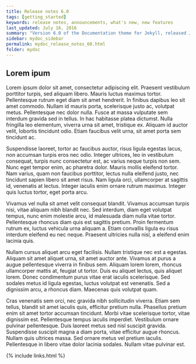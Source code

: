 ```yaml
---
title: Release notes 6.0
tags: [getting_started]
keywords: release notes, announcements, what's new, new features
last_updated: July 16, 2016
summary: "Version 6.0 of the Documentation theme for Jekyll, released July 4, 2016, implements relative links so you can view the files offline or on any server without configuring urls and baseurls. Additionally, you can store pages in subdirectories. Templates for alerts and images are available."
sidebar: mydoc_sidebar
permalink: mydoc_release_notes_60.html
folder: mydoc
---
```


## Lorem ipum

Lorem ipsum dolor sit amet, consectetur adipiscing elit. Praesent vestibulum porttitor turpis, sed aliquam libero. Mauris luctus maximus tortor. Pellentesque rutrum eget diam sit amet hendrerit. In finibus dapibus leo sit amet commodo. Nullam id mauris porta, scelerisque justo ac, volutpat metus. Pellentesque nec dolor nulla. Fusce at massa vulputate sem interdum gravida sed in tellus. In hac habitasse platea dictumst. Nulla fringilla leo elementum, viverra urna sit amet, tristique ex. Aliquam id auctor velit, lobortis tincidunt odio. Etiam faucibus velit urna, sit amet porta sem tincidunt ac.

Suspendisse laoreet, tortor ac faucibus auctor, risus ligula egestas lacus, non accumsan turpis eros nec odio. Integer ultrices, leo in vestibulum consequat, turpis nunc consectetur est, ac varius neque turpis non sem. Nunc eget tempor enim, ac pharetra dolor. Mauris mollis eleifend tortor. Nam varius, quam non faucibus porttitor, lectus nulla eleifend justo, nec tincidunt sapien libero sit amet risus. Nam ligula orci, ullamcorper at sagittis id, venenatis at lectus. Integer iaculis enim ornare rutrum maximus. Integer quis luctus tortor, eget porta arcu.

Vivamus vel nulla sit amet velit consequat blandit. Vivamus accumsan turpis nisi, vitae aliquam nibh blandit nec. Sed interdum, diam eget volutpat tempus, nunc enim molestie arcu, id malesuada diam nulla vitae tortor. Pellentesque rhoncus diam quis est sagittis pretium. Proin fermentum rutrum ex, luctus vehicula urna aliquam a. Etiam convallis ligula eu risus interdum eleifend eu nec neque. Praesent ultricies nulla nisl, a eleifend enim lacinia quis.

Nullam cursus aliquet arcu eget facilisis. Nullam tristique nec est a egestas. Aliquam sit amet aliquet urna, sit amet auctor ante. Vivamus at purus a augue pellentesque viverra in finibus sem. Aliquam lorem lorem, rhoncus ullamcorper mattis at, feugiat ut tortor. Duis eu aliquet lectus, quis aliquet lorem. Donec condimentum purus vitae erat iaculis scelerisque. Sed sodales metus id ligula egestas, luctus volutpat est venenatis. Sed a dignissim arcu, a rhoncus diam. Maecenas quis volutpat quam.

Cras venenatis sem orci, nec gravida nibh sollicitudin viverra. Etiam sem tellus, blandit sit amet iaculis quis, efficitur pretium nulla. Phasellus pretium enim sit amet tortor accumsan tincidunt. Morbi vitae scelerisque tortor, vitae dignissim est. Pellentesque tempus iaculis imperdiet. Vestibulum ornare pulvinar pellentesque. Duis laoreet metus sed nisl suscipit gravida. Suspendisse suscipit magna a diam porta, vitae efficitur augue rhoncus. Nullam quis ultrices massa. Sed ornare metus vel pretium iaculis. Pellentesque in libero vitae dolor lacinia sodales. Nullam vitae pulvinar est.

{% include links.html %}

